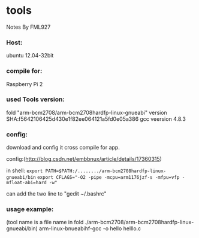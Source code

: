 # tools

Notes By FML927

### Host: 
ubuntu 12.04-32bit

### compile for: 
Raspberry Pi 2

### used Tools version: 
fold "arm-bcm2708/arm-bcm2708hardfp-linux-gnueabi"
version SHA:f5642106425d430e1f82ee064121a5fd0e05a386
gcc veersion 4.8.3

### config:
download and config it cross compile for app.

config:(<http://blog.csdn.net/embbnux/article/details/17360315>)

in shell:
`export PATH=$PATH:/......../arm-bcm2708hardfp-linux-gnueabi/bin`
`export CFLAGS="-O2 -pipe -mcpu=arm1176jzf-s -mfpu=vfp -mfloat-abi=hard -w" `

can add the two line to "gedit ~/.bashrc"

### usage example: 
(tool name is a file name in fold ./arm-bcm2708/arm-bcm2708hardfp-linux-gnueabi/bin)
arm-linux-bnueabihf-gcc -o hello helllo.c
